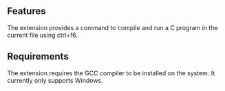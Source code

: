 ## Features

The extension provides a command to compile and run a C program in the current file using ctrl+f6.

## Requirements

The extension requires the GCC compiler to be installed on the system. It currently only supports Windows.


